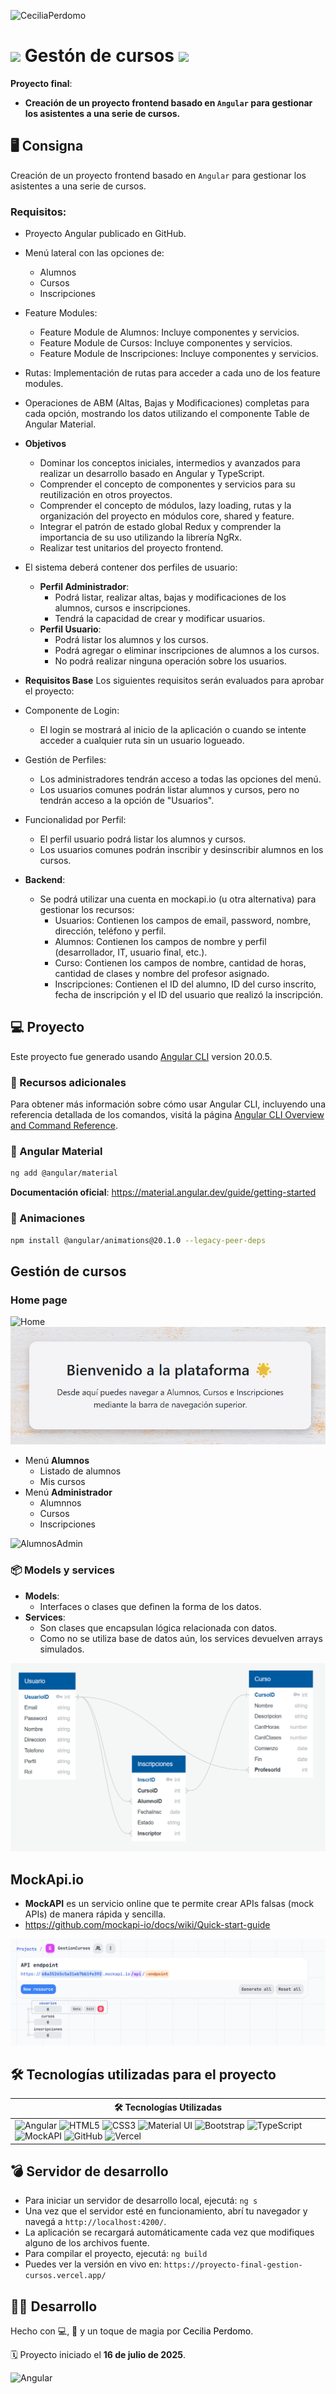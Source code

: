 ![CeciliaPerdomo](image-3.png)

# <img src="Angular.png" style="width: 3%"> Gestón de cursos <img src="Angular.png" style="width: 3%">
**Proyecto final**: 
- **Creación de un proyecto frontend basado en `Angular` para gestionar los asistentes a una serie de cursos.**

## 🖥️ Consigna
Creación de un proyecto frontend basado en `Angular` para gestionar los asistentes a una serie de cursos.

### Requisitos:
- Proyecto Angular publicado en GitHub.
- Menú lateral con las opciones de:
    - Alumnos
    - Cursos
    - Inscripciones
- Feature Modules:
    - Feature Module de Alumnos: Incluye componentes y servicios.
    - Feature Module de Cursos: Incluye componentes y servicios.
    - Feature Module de Inscripciones: Incluye componentes y servicios.
- Rutas: Implementación de rutas para acceder a cada uno de los feature modules.
- Operaciones de ABM (Altas, Bajas y Modificaciones) completas para cada opción, mostrando los datos utilizando el componente Table de Angular Material.

- **Objetivos**
    - Dominar los conceptos iniciales, intermedios y avanzados para realizar un desarrollo basado en Angular y TypeScript.
    - Comprender el concepto de componentes y servicios para su reutilización en otros proyectos.
    -   Comprender el concepto de módulos, lazy loading, rutas y la organización del proyecto en módulos core, shared y feature.
    - Integrar el patrón de estado global Redux y comprender la importancia de su uso utilizando la librería NgRx.
    - Realizar test unitarios del proyecto frontend.

- El sistema deberá contener dos perfiles de usuario:
    - **Perfil Administrador**:
        - Podrá listar, realizar altas, bajas y modificaciones de los alumnos, cursos e inscripciones.
        - Tendrá la capacidad de crear y modificar usuarios.
    - **Perfil Usuario**:
        - Podrá listar los alumnos y los cursos.
        - Podrá agregar o eliminar inscripciones de alumnos a los cursos.
        - No podrá realizar ninguna operación sobre los usuarios.

- **Requisitos Base**
Los siguientes requisitos serán evaluados para aprobar el proyecto:

- Componente de Login:
    - El login se mostrará al inicio de la aplicación o cuando se intente acceder a cualquier ruta sin un usuario logueado.
- Gestión de Perfiles:
    - Los administradores tendrán acceso a todas las opciones del menú.
    - Los usuarios comunes podrán listar alumnos y cursos, pero no tendrán acceso a la opción de "Usuarios".
- Funcionalidad por Perfil:
    - El perfil usuario podrá listar los alumnos y cursos.
    - Los usuarios comunes podrán inscribir y desinscribir alumnos en los cursos.
- **Backend**:
    - Se podrá utilizar una cuenta en mockapi.io (u otra alternativa) para gestionar los recursos:
        - Usuarios: Contienen los campos de email, password, nombre, dirección, teléfono y perfil.
        - Alumnos: Contienen los campos de nombre y perfil (desarrollador, IT, usuario final, etc.).
        - Curso: Contienen los campos de nombre, cantidad de horas, cantidad de clases y nombre del profesor asignado.
        - Inscripciones: Contienen el ID del alumno, ID del curso inscrito, fecha de inscripción y el ID del usuario que realizó la inscripción.


## ​💻​ Proyecto
Este proyecto fue generado usando [Angular CLI](https://github.com/angular/angular-cli) version 20.0.5.

### ​​📑​ Recursos adicionales
Para obtener más información sobre cómo usar Angular CLI, incluyendo una referencia detallada de los comandos, visitá la página [Angular CLI Overview and Command Reference](https://angular.dev/tools/cli).

### 🎨 Angular Material
```bash
ng add @angular/material
```
**Documentación oficial**: https://material.angular.dev/guide/getting-started

### 🤡​ Animaciones
```bash
npm install @angular/animations@20.1.0 --legacy-peer-deps
```

## Gestión de cursos 
### Home page
![Home](image-4.png)
![Home](image-7.png)

- Menú **Alumnos**
    - Listado de alumnos 
    - Mis cursos
- Menú **Administrador**
    - Alumnnos
    - Cursos
    - Inscripciones

![AlumnosAdmin](image-5.png)

### 📦 Models y services
- **Models**: 
    - Interfaces o clases que definen la forma de los datos.
- **Services**:
    - Son clases que encapsulan lógica relacionada con datos.
    - Como no se utiliza base de datos aún, los services devuelven arrays simulados.

![ModeladoBaseDatos](image-8.png)

## MockApi.io
- **MockAPI** es un servicio online que te permite crear APIs falsas (mock APIs) de manera rápida y sencilla.
- https://github.com/mockapi-io/docs/wiki/Quick-start-guide

![MockApi.io](image-9.png)


## 🛠️ Tecnologías utilizadas para el proyecto

| 🛠️ Tecnologías Utilizadas |
|----------------------------|
| ![Angular](https://img.shields.io/badge/Angular-DD0031?style=flat&logo=angular&logoColor=white) ![HTML5](https://img.shields.io/badge/HTML5-E34F26?style=flat&logo=html5&logoColor=white) ![CSS3](https://img.shields.io/badge/CSS3-1572B6?style=flat&logo=css3&logoColor=white) ![Material UI](https://img.shields.io/badge/Material--UI-007FFF?style=flat&logo=mui&logoColor=white) ![Bootstrap](https://img.shields.io/badge/Bootstrap-7952B3?style=flat&logo=bootstrap&logoColor=white) ![TypeScript](https://img.shields.io/badge/TypeScript-3178C6?style=flat&logo=typescript&logoColor=white) ![MockAPI](https://img.shields.io/badge/MockAPI-00CFFF?style=flat&logo=mockapi&logoColor=white) ![GitHub](https://img.shields.io/badge/GitHub-181717?style=flat&logo=github&logoColor=white) ![Vercel](https://img.shields.io/badge/Vercel-000000?style=flat&logo=vercel&logoColor=white)  |


## ​​💣​ Servidor de desarrollo
- Para iniciar un servidor de desarrollo local, ejecutá: `ng s`
- Una vez que el servidor esté en funcionamiento, abrí tu navegador y navegá a `http://localhost:4200/`.
- La aplicación se recargará automáticamente cada vez que modifiques alguno de los archivos fuente.
- Para compilar el proyecto, ejecutá: `ng build`
- Puedes ver la versión en vivo en: `https://proyecto-final-gestion-cursos.vercel.app/`

## 👩‍💻 Desarrollo
<p>Hecho con 💻, 🧉 y un toque de magia por <a href="https://www.linkedin.com/in/cecilia-perdomo/" style="color: black; text-decoration: none;">Cecilia Perdomo</a>.</p>
🗓️ Proyecto iniciado el <strong>16 de julio de 2025</strong>.

![Angular](image.png)